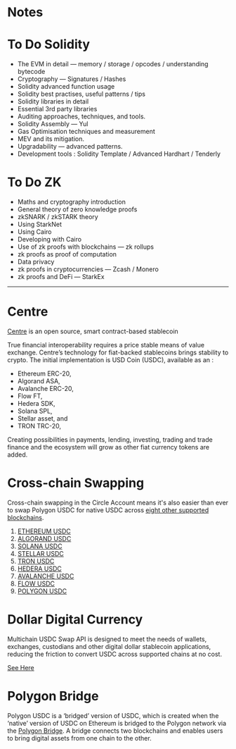 # Notes









# To Do Solidity

- The EVM in detail — memory / storage / opcodes / understanding bytecode
- Cryptography — Signatures / Hashes
- Solidity advanced function usage
- Solidity best practises, useful patterns / tips
- Solidity libraries in detail
- Essential 3rd party libraries
- Auditing approaches, techniques, and tools.
- Solidity Assembly — Yul
- Gas Optimisation techniques and measurement
- MEV and its mitigation.
- Upgradability — advanced patterns.
- Development tools : Solidity Template / Advanced Hardhart / Tenderly



# To Do ZK

- Maths and cryptography introduction
- General theory of zero knowledge proofs
- zkSNARK / zkSTARK theory
- Using StarkNet
- Using Cairo
- Developing with Cairo
- Use of zk proofs with blockchains — zk rollups
- zk proofs as proof of computation
- Data privacy
- zk proofs in cryptocurrencies — Zcash / Monero
- zk proofs and DeFi — StarkEx



---



# Centre

[Centre](https://www.centre.io/usdc) is an open source, smart contract-based stablecoin

True financial interoperability requires a price stable means of value exchange. Centre’s technology for fiat-backed stablecoins brings stability to crypto. The initial implementation is USD Coin (USDC), available as an :

- Ethereum ERC-20, 
- Algorand ASA, 
- Avalanche ERC-20, 
- Flow FT, 
- Hedera SDK, 
- Solana SPL, 
- Stellar asset, and 
- TRON TRC-20, 

Creating possibilities in payments, lending, investing, trading and trade finance and the ecosystem will grow as other fiat currency tokens are added.



# Cross-chain Swapping

Cross-chain swapping in the Circle Account means it's also easier than ever to swap Polygon USDC for native USDC across [eight other supported blockchains](https://www.circle.com/en/multichain-usdc). 

1. [ETHEREUM USDC](https://www.circle.com/en/usdc-multichain/ethereum)
2. [ALGORAND USDC](https://www.circle.com/en/usdc-multichain/algorand)
3. [SOLANA USDC](https://www.circle.com/en/usdc-multichain/solana)
4. [STELLAR USDC](https://www.circle.com/en/usdc-multichain/stellar)
5. [TRON USDC](https://www.circle.com/en/usdc-multichain/tron)
6. [HEDERA USDC](https://www.circle.com/en/usdc-multichain/hedera)
7. [AVALANCHE USDC](https://www.circle.com/en/usdc-multichain/avalanche)
8. [FLOW USDC](https://www.circle.com/en/usdc-multichain/flow)
9. [POLYGON USDC](https://www.circle.com/en/usdc-multichain/polygon)



# **Dollar Digital Currency**

Multichain USDC Swap API is designed to meet the needs of wallets, exchanges, custodians and other digital dollar stablecoin applications, reducing the friction to convert USDC across supported chains at no cost.

[See Here](https://developers.circle.com/docs/swap-usdc-across-blockchains)



# Polygon Bridge

Polygon USDC is a ‘bridged’ version of USDC, which is created when the ‘native’ version of USDC on Ethereum is bridged to the Polygon network via the [Polygon Bridge](https://wallet.polygon.technology/). A bridge connects two blockchains and enables users to bring digital assets from one chain to the other.
